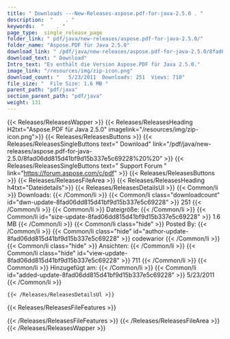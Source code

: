 ```yaml
---
title: " Downloads ---New-Releases-aspose.pdf-for-java-2.5.0 . "
description:  "    . " 
keywords:  "    . " 
page_type:  single_release_page
folder_link: " pdf/java/new-releases/aspose.pdf-for-java-2.5.0/"
folder_name: "Aspose.PDF für Java 2.5.0"
download_link: " /pdf/java/new-releases/aspose.pdf-for-java-2.5.0/8fad06dd815d41bf9d15b337e5c69228"
download_text: " Download"
Intro_text: "Es enthält die Version Aspose.PDF für Java 2.5.0."
image_link: "/resources/img/zip-icon.png"
download_count: "   5/23/2011  Downloads: 251  Views: 710"
file_size: "  File Size: 1.6 MB "
parent_path: "pdf/java"
section_parent_path: "pdf/java"
weight: 131
---
```


{{< Releases/ReleasesWapper >}}
  {{< Releases/ReleasesHeading H2txt="Aspose.PDF für Java 2.5.0" imagelink="/resources/img/zip-icon.png">}}
  {{< Releases/ReleasesButtons >}}
    {{< Releases/ReleasesSingleButtons text=" Download" link="/pdf/java/new-releases/aspose.pdf-for-java-2.5.0/8fad06dd815d41bf9d15b337e5c69228%20%20" >}}
    {{< Releases/ReleasesSingleButtons text=" Support Forum " link="https://forum.aspose.com/c/pdf" >}}
  {{< Releases/ReleasesButtons >}}
  {{< Releases/ReleasesFileArea >}}
    {{< Releases/ReleasesHeading h4txt="Dateidetails">}}
    {{< Releases/ReleasesDetailsUl >}}
            {{< Common/li >}} Downloads: {{< /Common/li >}}
      {{< Common/li class="downloadcount" id="dwn-update-8fad06dd815d41bf9d15b337e5c69228" >}} 251 {{< /Common/li >}}
      {{< Common/li >}} Dateigröße: {{< /Common/li >}}
      {{< Common/li id="size-update-8fad06dd815d41bf9d15b337e5c69228" >}} 1.6 MB {{< /Common/li >}} 
      {{< Common/li  class="hide" >}} Posted By: {{< /Common/li >}} 
      {{< Common/li class="hide" id="author-update-8fad06dd815d41bf9d15b337e5c69228" >}} codewarior {{< /Common/li >}}
      {{< Common/li class="hide" >}} Ansichten: {{< /Common/li >}}
      {{< Common/li class="hide" id="view-update-8fad06dd815d41bf9d15b337e5c69228" >}} 711 {{< /Common/li >}}
      {{< Common/li >}} Hinzugefügt am: {{< /Common/li >}}
      {{< Common/li id="added-update-8fad06dd815d41bf9d15b337e5c69228" >}} 5/23/2011 {{< /Common/li >}} 

    {{< /Releases/ReleasesDetailsUl >}}

  {{< Releases/ReleasesFileFeatures >}}
      
  {{< /Releases/ReleasesFileFeatures >}}
 {{< /Releases/ReleasesFileArea >}}
{{< /Releases/ReleasesWapper >}}



